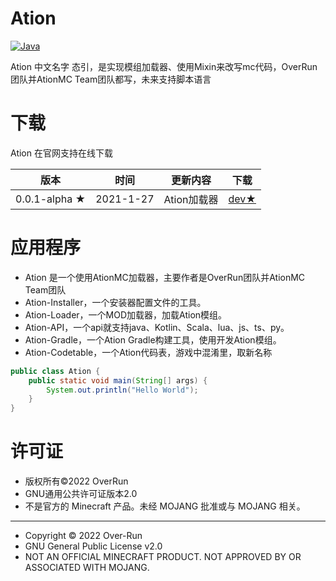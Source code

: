 # Ation

[![Java](https://img.shields.io/badge/Java-17-informational)](http://openjdk.java.net/)

Ation 中文名字 态引，是实现模组加载器、使用Mixin来改写mc代码，OverRun团队并AtionMC Team团队都写，未来支持脚本语言

# 下载

Ation 在官网支持在线下载

| 版本 | 时间 | 更新内容 | 下载 |
|-----|------|---------|--------|
| 0.0.1-alpha ★ | 2021-1-27 | Ation加载器 | [dev★](https://github.com/Over-Run/ation/archive/refs/tags/ation-0.0.1-20210127-alpha-dev.zip) |



# 应用程序
* Ation 是一个使用AtionMC加载器，主要作者是OverRun团队并AtionMC Team团队
* Ation-Installer，一个安装器配置文件的工具。
* Ation-Loader，一个MOD加载器，加载Ation模组。
* Ation-API，一个api就支持java、Kotlin、Scala、lua、js、ts、py。
* Ation-Gradle，一个Ation Gradle构建工具，使用开发Ation模组。
* Ation-Codetable，一个Ation代码表，游戏中混淆里，取新名称

```java
public class Ation {
    public static void main(String[] args) {
        System.out.println("Hello World");
    }
}
```


# 许可证

* 版权所有©2022 OverRun
* GNU通用公共许可证版本2.0
* 不是官方的 Minecraft 产品。未经 MOJANG 批准或与 MOJANG 相关。

-----

* Copyright © 2022 Over-Run
* GNU General Public License v2.0
* NOT AN OFFICIAL MINECRAFT PRODUCT. NOT APPROVED BY OR ASSOCIATED WITH MOJANG.
